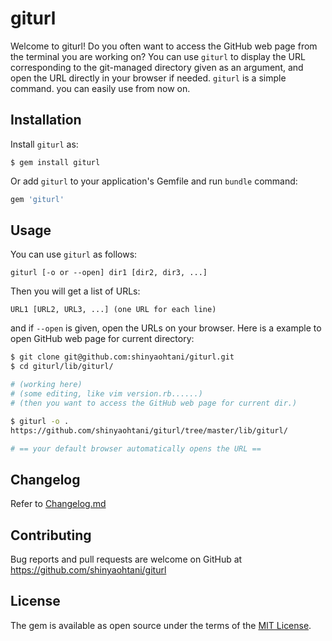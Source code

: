 # giturl

Welcome to giturl!  Do you often want to access the GitHub web page from the terminal you are working on? You can use `giturl` to display the URL corresponding to the git-managed directory given as an argument, and open the URL directly in your browser if needed. `giturl` is a simple command. you can easily use from now on.

## Installation

Install `giturl` as:

    $ gem install giturl

Or add `giturl` to your application's Gemfile and run `bundle` command:

```ruby
gem 'giturl'
```

## Usage

You can use `giturl` as follows:

    giturl [-o or --open] dir1 [dir2, dir3, ...]

Then you will get a list of URLs:

    URL1 [URL2, URL3, ...] (one URL for each line)

and if `--open` is given, open the URLs on your browser.
Here is a example to open GitHub web page for current directory:

```sh
$ git clone git@github.com:shinyaohtani/giturl.git
$ cd giturl/lib/giturl/

# (working here)
# (some editing, like vim version.rb......)
# (then you want to access the GitHub web page for current dir.)

$ giturl -o .
https://github.com/shinyaohtani/giturl/tree/master/lib/giturl/

# == your default browser automatically opens the URL ==
```
## Changelog

Refer to [Changelog.md](./CHANGELOG.md)

## Contributing

Bug reports and pull requests are welcome on GitHub at https://github.com/shinyaohtani/giturl

## License

The gem is available as open source under the terms of the [MIT License](https://opensource.org/licenses/MIT).
